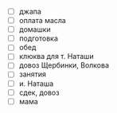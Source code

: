 - [ ] джапа 
- [ ] оплата масла
- [ ] домашки
- [ ] подготовка
- [ ] обед
- [ ] клюква для т. Наташи
- [ ] довоз Щербинки, Волкова
- [ ] занятия
- [ ] и. Наташа
- [ ] сдек, довоз
- [ ] мама